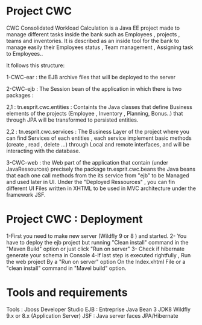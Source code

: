 # Project CWC
CWC Consolidated Workload Calculation is a Java EE project made to manage different tasks inside the bank such as Employees , projects , teams and inventories.
It is described as an inside tool for the bank to manage easily their Employees status , Team management , Assigning task to Employees.. 

It follows this structure:

1-CWC-ear : the EJB archive files that will be deployed to the server

2-CWC-ejb : The Session bean of the application in which there is two packages :

  2,1 : tn.esprit.cwc.entities : Containts the Java classes that define Business elements of the projects (Employee , Inventory , Planning, Bonus..) that through JPA will be transformed to persisted entities.
  
  2,2 : tn.esprit.cwc.services : The Business Layer of the project where you can find Services of each entities , each service implement basic methods (create , read , delete ...) through Local and remote interfaces, and will be interacting with the database.

3-CWC-web : the Web part of the application that contain (under JavaRessources) precisely the package tn.esprit.cwc.beans the Java beans that each one call methods from the its service from "ejb" to be Managed and used later in UI.
Under the "Deployed Ressources" , you can fin different UI Files written in XHTML to be used in MVC architecture under the framework JSF.

# Project CWC : Deployment
1-First you need to make new server (Wildfly 9 or 8 ) and started.
2- You have to deploy the ejb project but running "Clean install" command in the "Maven Build" option or just click "Run on server"
3- Check if hibernate generate your schema in Console
4-If last step is executed rightfully , Run the web project By a "Run on server" option On the Index.xhtml File or a "clean install" command in "Mavel build" option.

# Tools and requirements
Tools :
Jboss Developer Studio
EJB : Entreprise Java Bean 3
JDK8
Wildfly 9.x or 8.x (Application Server)
JSF : Java server faces
JPA/Hibernate
